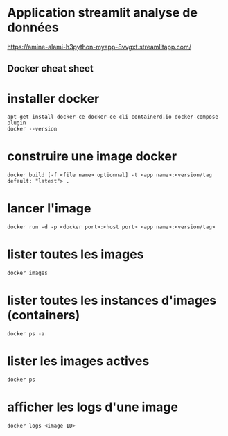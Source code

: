 # Application streamlit analyse de données

https://amine-alami-h3python-myapp-8vvgxt.streamlitapp.com/

## Docker cheat sheet

# installer docker
	apt-get install docker-ce docker-ce-cli containerd.io docker-compose-plugin		
    docker --version

# construire une image docker
	docker build [-f <file name> optionnal] -t <app name>:<version/tag default: "latest"> .		
# lancer l'image
	docker run -d -p <docker port>:<host port> <app name>:<version/tag>	

# lister toutes les images
	docker images	
# lister toutes les instances d'images (containers)
	docker ps -a	
# lister les images actives
	docker ps	
# afficher les logs d'une image
	docker logs <image ID>	